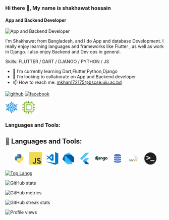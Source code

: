 ### Hi there 👋, My name is shakhawat hossain
#### App and Backend Developer 
![App and Backend Developer ](https://pbs.twimg.com/profile_banners/1299117956316626946/1598909525/1080x360)

I'm Shakhawat from Bangladesh, and I do  App and database Development. I really enjoy learning languages and frameworks like Flutter , as well as work in Django. I also enjoy Backend and Dev ops in general.

Skills: FLUTTER / DART / DJANGO / PYTHON / JS

- 🌱 I’m currently learning Dart,Flutter,Python,Django 
- 👯 I’m looking to collaborate on App and Backend developer 
- 📫 How to reach me: mkhan172175@bscse.uiu.ac.bd 


[<img src='https://cdn.jsdelivr.net/npm/simple-icons@3.0.1/icons/github.svg' alt='github' height='40'>](https://github.com/shakhawat-khan)  [<img src='https://cdn.jsdelivr.net/npm/simple-icons@3.0.1/icons/facebook.svg' alt='facebook' height='40'>](https://www.facebook.com/sk.sristy)  

<a href='https://archiveprogram.github.com/'><img src='https://raw.githubusercontent.com/acervenky/animated-github-badges/master/assets/acbadge.gif' width='40' height='40'></a> <a href='https://docs.github.com/en/developers'><img src='https://raw.githubusercontent.com/acervenky/animated-github-badges/master/assets/devbadge.gif' width='40' height='40'></a> 

### Languages and Tools:


## 🧰 Languages and Tools:
<p align="center">
<img src="https://raw.githubusercontent.com/github/explore/80688e429a7d4ef2fca1e82350fe8e3517d3494d/topics/python/python.png" alt="Python" height="40" style="vertical-align:top; margin:4px">
<img src="https://raw.githubusercontent.com/github/explore/80688e429a7d4ef2fca1e82350fe8e3517d3494d/topics/javascript/javascript.png" alt="Javascript" height="40" style="vertical-align:top; margin:4px">
<img src="https://raw.githubusercontent.com/github/explore/80688e429a7d4ef2fca1e82350fe8e3517d3494d/topics/visual-studio-code/visual-studio-code.png" alt="VS Code" height="40" style="vertical-align:top; margin:4px">
 <img src="https://raw.githubusercontent.com/github/explore/80688e429a7d4ef2fca1e82350fe8e3517d3494d/topics/dart/dart.png" alt="VS Code" height="40" style="vertical-align:top; margin:4px">
 <img src="https://raw.githubusercontent.com/github/explore/80688e429a7d4ef2fca1e82350fe8e3517d3494d/topics/flutter/flutter.png" alt="VS Code" height="40" style="vertical-align:top; margin:4px">
 
<img src="https://raw.githubusercontent.com/github/explore/80688e429a7d4ef2fca1e82350fe8e3517d3494d/topics/django/django.png" alt="VS Code" height="40" style="vertical-align:top; margin:4px">
<img src="https://raw.githubusercontent.com/github/explore/80688e429a7d4ef2fca1e82350fe8e3517d3494d/topics/sql/sql.png" alt="VS Code" height="40" style="vertical-align:top; margin:4px">
<img src="https://raw.githubusercontent.com/github/explore/80688e429a7d4ef2fca1e82350fe8e3517d3494d/topics/mysql/mysql.png" alt="VS Code" height="40" style="vertical-align:top; margin:4px">
<img src="https://raw.githubusercontent.com/github/explore/80688e429a7d4ef2fca1e82350fe8e3517d3494d/topics/terminal/terminal.png" alt="VS Code" height="40" style="vertical-align:top; margin:4px">
 
</p>

[![Top Langs](https://github-readme-stats.vercel.app/api/top-langs/?username=shakhawat-khan)](https://github.com/anuraghazra/github-readme-stats)

![GitHub stats](https://github-readme-stats.vercel.app/api?username=shakhawat-khan&show_icons=true)  

![GitHub metrics](https://metrics.lecoq.io/shakhawat-khan)  

![GitHub streak stats](https://github-readme-streak-stats.herokuapp.com/?user=shakhawat-khan)  

![Profile views](https://gpvc.arturio.dev/shakhawat-khan)  
